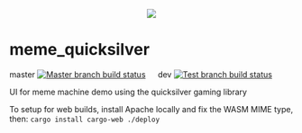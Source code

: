 <p align="center">
  <img src="images/nof1-logo.png">
</p>

# meme_quicksilver

master
[![Master branch build status](https://github.com/N-of-1/meme-quicksilver/workflows/Rust/badge.svg?branch=master)](https://github.com/N-of-1/meme-quicksilver/actions) &emsp; dev
[![Test branch build status](https://github.com/N-of-1/meme-quicksilver/workflows/Rust/badge.svg?branch=dev)](https://github.com/N-of-1/meme-quicksilver/actions)

UI for meme machine demo using the quicksilver gaming library

To setup for web builds, install Apache locally and fix the WASM MIME type, then:
`cargo install cargo-web ./deploy`
